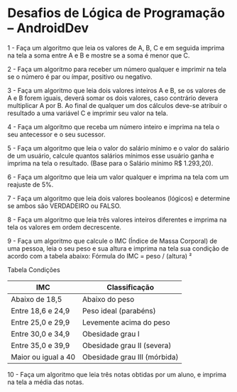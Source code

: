 # Desafios de Lógica de Programação – AndroidDev 

1 - Faça um algoritmo que leia os valores de A, B, C e em seguida imprima na tela a soma entre A e B e mostre se a soma é menor que C. 

2 - Faça um algoritmo para receber um número qualquer e imprimir na tela se o número é par ou ímpar, positivo ou negativo. 

3 - Faça um algoritmo que leia dois valores inteiros A e B, se os valores de A e B forem iguais, deverá somar os dois valores, caso contrário devera multiplicar A por B. Ao final de qualquer um dos cálculos deve-se atribuir o resultado a uma variável C e imprimir seu valor na tela. 

4 - Faça um algoritmo que receba um número inteiro e imprima na tela o seu antecessor e o seu sucessor. 

5 - Faça um algoritmo que leia o valor do salário mínimo e o valor do salário de um usuário, calcule quantos salários mínimos esse usuário ganha e imprima na tela o resultado. (Base para o Salário mínimo R$ 1.293,20).
 
6 - Faça um algoritmo que leia um valor qualquer e imprima na tela com um reajuste de 5%. 

7 - Faça um algoritmo que leia dois valores booleanos (lógicos) e determine se ambos são VERDADEIRO ou FALSO. 

8 - Faça um algoritmo que leia três valores inteiros diferentes e imprima na tela os valores em ordem decrescente.
 
9 - Faça um algoritmo que calcule o IMC (Índice de Massa Corporal) de uma pessoa, leia o seu peso e sua altura e imprima na tela sua condição de acordo com a tabela abaixo: 
Fórmula do IMC = peso / (altura) ² 

Tabela Condições

| IMC                      | Classificação                                  |
|--------------------------|------------------------------------------------|
| Abaixo de 18,5           | Abaixo do peso                                 |
| Entre 18,6 e 24,9        | Peso ideal (parabéns)                          |
| Entre 25,0 e 29,9        | Levemente acima do peso                        |
| Entre 30,0 e 34,9        | Obesidade grau I                               |
| Entre 35,0 e 39,9        | Obesidade grau II (severa)                     |
| Maior ou igual a 40      | Obesidade grau III (mórbida)                   |


10 - Faça um algoritmo que leia três notas obtidas por um aluno, e imprima na tela a média das notas.
